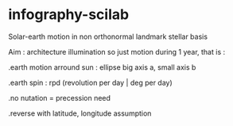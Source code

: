 # infography-scilab
Solar-earth motion in non orthonormal landmark stellar basis

Aim : architecture illumination so just motion during 1 year, that is : 

  .earth motion arround sun : ellipse big axis a, small axis b
  
  .earth spin : rpd (revolution per day | deg per day)
  
  .no nutation = precession need
  
  .reverse with latitude, longitude assumption
  
